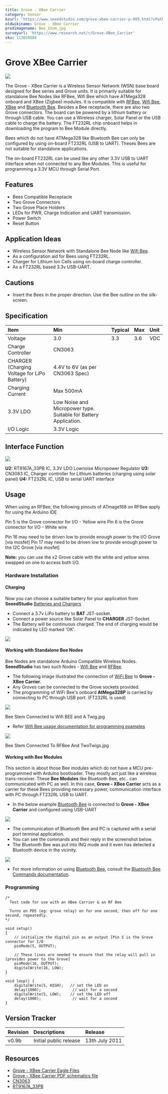 ```yaml
---
title: Grove - XBee Carrier
category: Sensor
bzurl: 'https://www.seeedstudio.com/grove-xbee-carrier-p-905.html?cPath=132_134'
oldwikiname: Grove - XBee Carrier
prodimagename: Bee_Stem.jpg
surveyurl: 'https://www.research.net/r/Grove-XBee_Carrier'
sku: 113020004
---
```


# Grove XBee Carrier

![](https://github.com/SeeedDocument/Grove-XBee_Carrier/raw/master/img/Bee_Stem.jpg)

The Grove - XBee Carrier is a Wireless Sensor Network \(WSN\) base board designed for Bee series and Grove units. It is primarily suitable for standalone Bee Nodes like RFBee, Wifi Bee which have ATMega328 onboard and XBee \(Zigbee\) modules. It is compatible with [RFBee](/RFbee_V1.1-Wireless_Arduino_compatible_node), [Wifi Bee](/Wifi_Bee), [XBee](http://garden.seeedstudio.com/index.php?title=Bee_series#ZigBee) and [Bluetooth Bee](/Bluetooth_Bee). Besides a Bee receptacle, there are also two Grove connectors. The board can be powered by a lithium battery or through USB cable. You can use a Wireless charger, Solar Panel or the USB cable to charge the battery. The FT232RL chip onboard helps in downloading the program to Bee Module directly.

Bees which do not have ATMega328 like Bluetooth Bee can only be configured by using on-board FT232RL \(USB to UART\). Theses Bees are not suitable for standalone applications.

The on-board FT232RL can be used like any other 3.3V USB to UART interface when not connected to any Bee Modules. This is useful for programming a 3.3V MCU through Serial Port.

## Features

* Bees Compatible Receptacle
* Two Grove Connectors
* Two Grove Place Holders
* LEDs for PWR, Charge Indication and UART transmission.
* Power Switch
* Reset Button

## Application Ideas

* Wireless Sensor Network with Standalone Bee Node like [Wifi Bee](/Wifi_Bee).
* As a configuration aid for Bees using FT232RL.
* Charger for Lithium Ion Cells using on-board charge controller.
* As a FT232RL based 3.3v USB-UART.

## Cautions

* Insert the Bees in the proper direction. Use the Bee outline on the silk-screen.

## Specification

|  Item |  Min |  Typical |  Max |  Unit |
| :--- | :--- | :--- | :--- | :--- |
|  Voltage |  3.0 |  3.3 |  3.6 |  VDC |
|  Charge Controller |  CN3063 |  |  |  |
|  CHARGER \(Charging Voltage for LiPo Battery\) |  4.4V to 6V \(as per CN3063 Spec\) |  |  |  |
|  Charging Current |  Max 500mA |  |  |  |
|  3.3V LDO |  Low Noise and Micropower type. Suitable for Battery Application. |  |  |  |
|  I/O Logic |  3.3V Logic |  |  |  |

## Interface Function

![](https://github.com/SeeedDocument/Grove-XBee_Carrier/raw/master/img/Xbee_Carrier_Interface.jpg)

**U2:** RT9167A\_33PB IC, 3.3V LDO Lownoise Micropower Regulator **U3:** CN3083 IC, Charger controller for Lithium batteries \(charging using solar panel\) **U4:** FT232RL IC, USB to serial UART interface

## Usage

When using an RFBee, the following pinouts of ATmage168 on RFBee apply for using the Arduino IDE

Pin 5 is the Grove connector for I/O - Yellow wire Pin 6 is the Grove connector for I/O - White wire

Pin 16 may need to be driven low to provide enough power to the I/O Grove \[via mosfet\] Pin 17 may need to be driven low to provide enough power to the I2C Grove \[via mosfet\]

**Note:** you can use the x2 Grove cable with the white and yellow wires swapped on one to access both I/O.

### Hardware Installation

#### Charging

Now you can choose a suitable battery for your application from **SeeedStudio** [Batteries and Chargers](/w/index.php?title=Batteries_and_Chargers&amp;action=edit&amp;redlink=1)

* Connect a 3.7v LiPo battery to **BAT** JST-socket.
* Connect a power source like Solar Panel to **CHARGER** JST-Socket.
* The Battery will be continuous charged. The end of charging would be indicated by LED marked 'OK'.

![](https://github.com/SeeedDocument/Grove-XBee_Carrier/raw/master/img/Bee_Stem_with_LiPOBattery_Being_Charged_By_SolarCell.jpg)

#### Working with Standalone Bee Nodes

Bee Nodes are standalone Arduino Compatible Wireless Nodes. **SeeedStudio** has two such Nodes - [Wifi Bee](/Wifi_Bee) and [RFBee](/RFbee_V1.1-Wireless_Arduino_compatible_node).

* The following image illustrated the connection of [WiFi Bee](/Wifi_Bee) to **Grove - XBee Carrier**.
* Any Groves can be connected to the Grove sockets provided.
* The programming of WiFi Bee's onboard **AtMega328P** is carried by connecting to PC through USB port. \(FT232RL is used\)

![](https://github.com/SeeedDocument/Grove-XBee_Carrier/raw/master/img/Bee_Stem_Connected_to_Wifi_BEE_and_A_Grove.jpg)

Bee Stem Connected to Wifi BEE and A Twig.jpg

* Refer [Wifi Bee usage documentation for programming examples](http://garden.seeedstudio.com/index.php?title=Wifi_Bee#Usage)

![](https://github.com/SeeedDocument/Grove-XBee_Carrier/raw/master/img/Bee_Stem_Connected_To_RFBee_And_TwoTwigs.jpg)

Bee Stem Connected To RFBee And TwoTwigs.jpg

#### Working with Bee Modules

This section is about those Bee modules which do not have a MCU pre-programmed with Arduino bootloader. They mostly act just like a wireless trans-receiver. These **Bee Modules** like Bluetooth Bee, etc.. can communicated with PC as well. In this case, **Grove - XBee Carrier** acts as a carrier for these Bees providing necessary power, communication interface with PC through FT232RL USB to UART.

* In the below example [Bluetooth Bee](/Bluetooth_Bee) is connected to **Grove - XBee Carrier** and configured using USB-UART

![](https://github.com/SeeedDocument/Grove-XBee_Carrier/raw/master/img/Stem_XBee_Carrier_Connected_to_BluetoothBee.jpg)

* The communication of Bluetooth Bee and PC is captured with a serial port terminal application.
* You can see the commands and their reply in the screenshot below.
* The Bluetooth Bee was put into INQ mode and it even has detected a Bluetooth device in the vicinity.

![](https://github.com/SeeedDocument/Grove-XBee_Carrier/raw/master/img/Stem_XBee_Carrier_BluetoothBee_Commands.png)

* For more information on using [Bluetooth Bee](/Bluetooth_Bee), consult the [Bluetooth Bee Commands documentation](/Bluetooth_Bee#Commands_to_change_default_configuration).

### Programming

```text
/*
  Test code for use with an XBee Carrier & an RF Bee

  Turns on PD5 (eg: grove relay) on for one second, then off for one second, repeatedly.
*/

void setup()
{
    // initialize the digital pin as an output [Pin 5 is the Grove connector for I/O
    pinMode(5, OUTPUT);

    // These lines are needed to ensure that the relay will pull in [provides power to the Grove]
    pinMode(16, OUTPUT);
    digitalWrite(16, LOW);
}

void loop() {
    digitalWrite(5, HIGH);   // set the LED on
    delay(1000);              // wait for a second
    digitalWrite(5, LOW);    // set the LED off
    delay(1000);              // wait for a second
}
```

## Version Tracker

|  Revision |  Descriptions |  Release |
| :--- | :--- | :--- |
|  v0.9b |  Initial public release |  13th July 2011 |

## Resources

* [Grove - XBee Carrier Eagle Files](https://github.com/SeeedDocument/Grove-XBee_Carrier/raw/master/res/PCBA-Grove%20XBee%20Carrier_Eagle.rar)
* [Grove - XBee Carrier PDF schematics file](https://github.com/SeeedDocument/Grove-XBee_Carrier/raw/master/res/Bee_Stem_v0.9b.pdf)
* [CN3063](http://www.consonance-elec.com/pdf/%E6%8A%80%E6%9C%AF%E8%AF%B4%E6%98%8E%E4%B9%A6/DSC-CN3063.pdf)
* [RT9167A\_33PB](http://www.richtek.com/download_ds.jsp?s=238)

